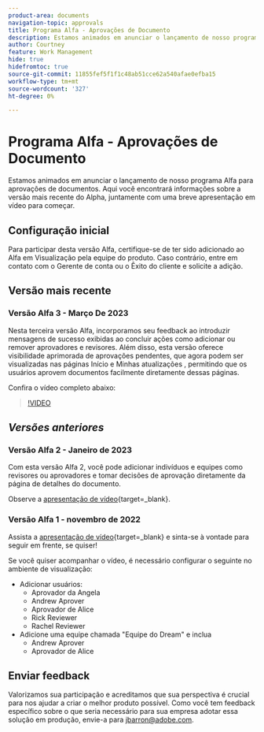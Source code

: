```yaml
---
product-area: documents
navigation-topic: approvals
title: Programa Alfa - Aprovações de Documento
description: Estamos animados em anunciar o lançamento de nosso programa Alfa para aprovações de documentos. Aqui você encontrará informações sobre a versão mais recente do Alpha, juntamente com uma breve apresentação em vídeo para começar.
author: Courtney
feature: Work Management
hide: true
hidefromtoc: true
source-git-commit: 11855fef5f1f1c48ab51cce62a540afae0efba15
workflow-type: tm+mt
source-wordcount: '327'
ht-degree: 0%

---
```



# Programa Alfa - Aprovações de Documento

Estamos animados em anunciar o lançamento de nosso programa Alfa para aprovações de documentos. Aqui você encontrará informações sobre a versão mais recente do Alpha, juntamente com uma breve apresentação em vídeo para começar.

## Configuração inicial

Para participar desta versão Alfa, certifique-se de ter sido adicionado ao Alfa em Visualização pela equipe do produto. Caso contrário, entre em contato com o Gerente de conta ou o Êxito do cliente e solicite a adição.

## Versão mais recente

### Versão Alfa 3 - Março De 2023

Nesta terceira versão Alfa, incorporamos seu feedback ao introduzir mensagens de sucesso exibidas ao concluir ações como adicionar ou remover aprovadores e revisores. Além disso, esta versão oferece visibilidade aprimorada de aprovações pendentes, que agora podem ser visualizadas nas páginas Início e Minhas atualizações , permitindo que os usuários aprovem documentos facilmente diretamente dessas páginas.

Confira o vídeo completo abaixo:

>[!VIDEO](https://video.tv.adobe.com/v/3417854/)

## _Versões anteriores_

### Versão Alfa 2 - Janeiro de 2023

Com esta versão Alfa 2, você pode adicionar indivíduos e equipes como revisores ou aprovadores e tomar decisões de aprovação diretamente da página de detalhes do documento.

Observe a [apresentação de vídeo](https://video.tv.adobe.com/v/3413941){target=_blank}.

### Versão Alfa 1 - novembro de 2022

Assista a [apresentação de vídeo](https://video.tv.adobe.com/v/3412837){target=_blank} e sinta-se à vontade para seguir em frente, se quiser!

Se você quiser acompanhar o vídeo, é necessário configurar o seguinte no ambiente de visualização:

* Adicionar usuários:
   * Aprovador da Angela
   * Andrew Aprover
   * Aprovador de Alice
   * Rick Reviewer
   * Rachel Reviewer
* Adicione uma equipe chamada &quot;Equipe do Dream&quot; e inclua
   * Andrew Aprover
   * Aprovador de Alice

## Enviar feedback

Valorizamos sua participação e acreditamos que sua perspectiva é crucial para nos ajudar a criar o melhor produto possível. Como você tem feedback específico sobre o que seria necessário para sua empresa adotar essa solução em produção, envie-a para [jbarron@adobe.com](mailto:jbarron@adobe.com).